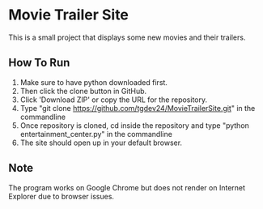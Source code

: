 # Movie Trailer Site
This is a small project that displays some new movies and their trailers. 

## How To Run
1. Make sure to have python downloaded first.
2. Then click the clone button in GitHub.
3. Click 'Download ZIP' or copy the URL for the repository.
4. Type "git clone https://github.com/tgdev24/MovieTrailerSite.git" in the 
   commandline
4. Once repository is cloned, cd inside the repository and type 
   "python entertainment_center.py" in the commandline
5. The site should open up in your default browser.


## Note
The program works on Google Chrome but does not render on Internet Explorer 
due to browser issues. 
